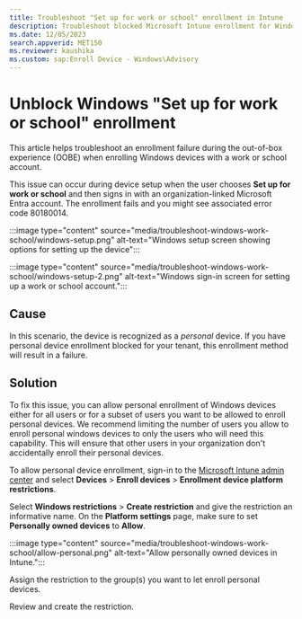 ```yaml
---
title: Troubleshoot "Set up for work or school" enrollment in Intune
description: Troubleshoot blocked Microsoft Intune enrollment for Windows devices when the user chooses "Set up for work or school" and signs in with Microsoft Entra ID. The device is recognized as a personal device and the tenant doesn't allow for this device type.
ms.date: 12/05/2023
search.appverid: MET150
ms.reviewer: kaushika
ms.custom: sap:Enroll Device - Windows\Advisory
---
```


# Unblock Windows "Set up for work or school" enrollment

This article helps troubleshoot an enrollment failure during the out-of-box experience (OOBE) when enrolling Windows devices with a work or school account.

This issue can occur during device setup when the user chooses **Set up for work or school** and then signs in with an organization-linked Microsoft Entra account. The enrollment fails and you might see associated error code 80180014.

:::image type="content" source="media/troubleshoot-windows-work-school/windows-setup.png" alt-text="Windows setup screen showing options for setting up the device":::

:::image type="content" source="media/troubleshoot-windows-work-school/windows-setup-2.png" alt-text="Windows sign-in screen for setting up a work or school account.":::

## Cause

In this scenario, the device is recognized as a *personal* device. If you have personal device enrollment blocked for your tenant, this enrollment method will result in a failure.

## Solution

To fix this issue, you can allow personal enrollment of Windows devices either for all users or for a subset of users you want to be allowed to enroll personal devices. We recommend limiting the number of users you allow to enroll personal windows devices to only the users who will need this capability. This will ensure that other users in your organization don't accidentally enroll their personal devices.

To allow personal device enrollment, sign-in to the [Microsoft Intune admin center](https://go.microsoft.com/fwlink/?linkid=2109431) and select **Devices** > **Enroll devices** > **Enrollment device platform restrictions**.

Select **Windows restrictions** > **Create restriction** and give the restriction an informative name. On the **Platform settings** page, make sure to set **Personally owned devices** to **Allow**.

:::image type="content" source="media/troubleshoot-windows-work-school/allow-personal.png" alt-text="Allow personally owned devices in Intune.":::

Assign the restriction to the group(s) you want to let enroll personal devices.

Review and create the restriction.

